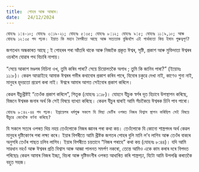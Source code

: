 ```yaml
---
title:  পোহৰ আৰু আন্ধাৰ।
date:   24/12/2024
---
```


`যোহনঃ ১:৪-১০; যোহনঃ ৩:১৯-২১; যোহনঃ ৫:৩৫; যোহনঃ ৮:১২; যোহনঃ ৯:৫; যোহনঃ ১১:৯,১০; আৰু যোহনঃ ১২:৩৫ পদ পঢ়ক। ইয়াত কি মহান বৈপৰীত্য আছে আৰু সত্যতাক বুজিবলৈ এই পাৰ্থক্যতা কিয় ইমান গুৰুত্বপূৰ্ণ?`

জগতখন অন্ধকাৰত আছে ; ই পোহৰৰ পৰা আঁতৰি থাকে আৰু নিজাকৈ প্ৰকৃত ঈশ্বৰ, সৃষ্টি, প্ৰকাশ আৰু মুক্তিদাতা ঈশ্বৰৰ ওচৰলৈ যোৱাৰ পথ বিচাৰি নাপায়।

“সেয়ে আকাশ মণ্ডলৰ নিচিনা ওখ, তুমি কৰিব পাৰা? সেয়ে চিয়োলতকৈ অগাধ ; তুমি কি জানিব পাৰা?” (ইয়োবঃ ১১:৮)। কেৱল আত্মাইহে আমাক ঈশ্বৰৰ গভীৰ কথাবোৰ প্ৰকাশ কৰিব পাৰে, যিবোৰ চকুৱে দেখা নাই, কাণেও শুনা নাই, মানুহৰ হৃদয়তো প্ৰৱেশ কৰা নাই। ঈশ্বৰে আমাৰ আগত সেইবোৰ প্ৰকাশ কৰিলে।

কেৱল যীচুখ্ৰীষ্টই “তেওঁক প্ৰকাশ কৰিলে”, পিতৃক (যোহনঃ ১:১৮)। যোহনে যীচুক স্বৰ্গৰ দূত হিচাবে উপস্থাপন কৰিছে, যিজনে ঈশ্বৰক জনাৰ অৰ্থ কি সেই বিষয়ে ব্যাখ্যা কৰিছে। কেৱল যীচুৰ দ্বাৰাই আমি সঁচাকৈয়ে ঈশ্বৰক চিনি পাব পাৰো।

`যোহনঃ ৮:৪২-৪৪ পদ পঢ়ক। ইস্ৰায়েলৰ ধৰ্মগুৰু সকলে যি মিছা ভেটিৰ ওপৰত নিজৰ বিশ্বাস স্থাপন কৰিছিল সেই বিষয়ে যীচুৱে কেনেকৈ বৰ্ণনা কৰিছে?`

যি সকলে সত্যৰ ওপৰত থিয় নহয় তেওঁলোকে নিজৰ জ্ঞানৰ পৰা কথা কয়। তেওঁলোকে যি কোনো শাস্ত্ৰপদৰ অৰ্থ কেৱল মানুহৰ দৃষ্টিকোণৰ পৰা লক্ষ্য কৰে। ইয়াৰ বিপৰীতে আমি খ্ৰীষ্টক জগতৰ পোহৰ বুলি মানি ল’ব লাগিব আৰু তেওঁৰ বাক্যৰ অনুসৰি তেওঁৰ পাছত চলিব লাগিব। ইয়াৰ বিপৰীতে চয়তানে “নিজৰ পৰাহে” কথা কয় (যোহনঃ ৮:৪৪)। যদি আমি সাৱধান নহওঁ আৰু ঈশ্বৰৰ প্ৰতি বিশ্বাস আৰু আজ্ঞা পালনত সমৰ্পণ নকৰো, তেন্তে আমিও একে কাম কৰাৰ দৰে বিপদত পৰিছোঃ কেৱল আমাৰ নিজৰ ইচ্ছা, বিচৰা আৰু দৃষ্টিভংগীৰ ওপৰত আধাৰিত কৰি শাস্ত্ৰপঢ়া, যিটো আমি উপলব্ধি কৰাতকৈ বহুত সহজ।